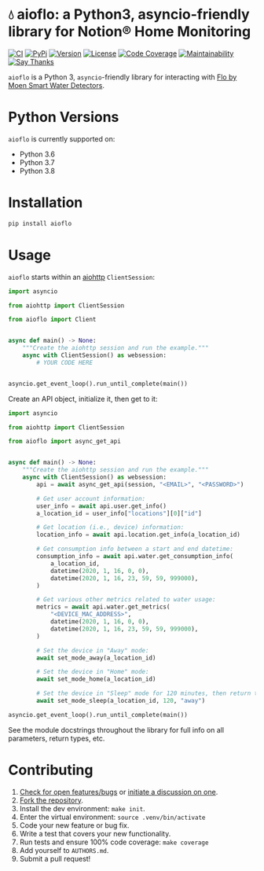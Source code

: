 # 💧 aioflo: a Python3, asyncio-friendly library for Notion® Home Monitoring

[![CI](https://github.com/bachya/aioflo/workflows/CI/badge.svg)](https://github.com/bachya/aioflo/actions)
[![PyPi](https://img.shields.io/pypi/v/aioflo.svg)](https://pypi.python.org/pypi/aioflo)
[![Version](https://img.shields.io/pypi/pyversions/aioflo.svg)](https://pypi.python.org/pypi/aioflo)
[![License](https://img.shields.io/pypi/l/aioflo.svg)](https://github.com/bachya/aioflo/blob/master/LICENSE)
[![Code Coverage](https://codecov.io/gh/bachya/aioflo/branch/master/graph/badge.svg)](https://codecov.io/gh/bachya/aioflo)
[![Maintainability](https://api.codeclimate.com/v1/badges/1b6949e0c97708925315/maintainability)](https://codeclimate.com/github/bachya/aioflo/maintainability)
[![Say Thanks](https://img.shields.io/badge/SayThanks-!-1EAEDB.svg)](https://saythanks.io/to/bachya)

`aioflo` is a Python 3, `asyncio`-friendly library for interacting with
[Flo by Moen Smart Water Detectors](https://www.moen.com/flo).

# Python Versions

`aioflo` is currently supported on:

* Python 3.6
* Python 3.7
* Python 3.8

# Installation

```python
pip install aioflo
```

# Usage

`aioflo` starts within an
[aiohttp](https://aiohttp.readthedocs.io/en/stable/) `ClientSession`:

```python
import asyncio

from aiohttp import ClientSession

from aioflo import Client


async def main() -> None:
    """Create the aiohttp session and run the example."""
    async with ClientSession() as websession:
        # YOUR CODE HERE


asyncio.get_event_loop().run_until_complete(main())
```

Create an API object, initialize it, then get to it:

```python
import asyncio

from aiohttp import ClientSession

from aioflo import async_get_api


async def main() -> None:
    """Create the aiohttp session and run the example."""
    async with ClientSession() as websession:
        api = await async_get_api(session, "<EMAIL>", "<PASSWORD>")

        # Get user account information:
        user_info = await api.user.get_info()
        a_location_id = user_info["locations"][0]["id"]

        # Get location (i.e., device) information:
        location_info = await api.location.get_info(a_location_id)

        # Get consumption info between a start and end datetime:
        consumption_info = await api.water.get_consumption_info(
            a_location_id,
            datetime(2020, 1, 16, 0, 0),
            datetime(2020, 1, 16, 23, 59, 59, 999000),
        )

        # Get various other metrics related to water usage:
        metrics = await api.water.get_metrics(
            "<DEVICE_MAC_ADDRESS>",
            datetime(2020, 1, 16, 0, 0),
            datetime(2020, 1, 16, 23, 59, 59, 999000),
        )

        # Set the device in "Away" mode:
        await set_mode_away(a_location_id)

        # Set the device in "Home" mode:
        await set_mode_home(a_location_id)

        # Set the device in "Sleep" mode for 120 minutes, then return to "Away" mode:
        await set_mode_sleep(a_location_id, 120, "away")

asyncio.get_event_loop().run_until_complete(main())
```

See the module docstrings throughout the library for full info on all parameters, return
types, etc.

# Contributing

1. [Check for open features/bugs](https://github.com/bachya/aioflo/issues)
  or [initiate a discussion on one](https://github.com/bachya/aioflo/issues/new).
2. [Fork the repository](https://github.com/bachya/aioflo/fork).
3. Install the dev environment: `make init`.
4. Enter the virtual environment: `source .venv/bin/activate`
5. Code your new feature or bug fix.
6. Write a test that covers your new functionality.
7. Run tests and ensure 100% code coverage: `make coverage`
8. Add yourself to `AUTHORS.md`.
9. Submit a pull request!
